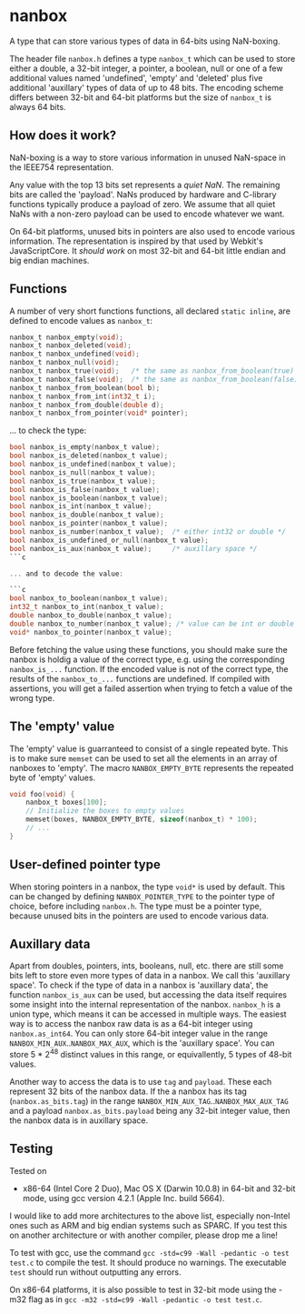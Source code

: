 nanbox
======

A type that can store various types of data in 64-bits using NaN-boxing.

The header file `nanbox.h` defines a type `nanbox_t` which can be used to store either a double, a 32-bit integer, a pointer, a boolean, null or one of a few additional values named 'undefined', 'empty' and 'deleted' plus five additional 'auxillary' types of data of up to 48 bits. The encoding scheme differs between 32-bit and 64-bit platforms but the size of `nanbox_t` is always 64 bits.

How does it work?
-----------------

NaN-boxing is a way to store various information in unused NaN-space in the IEEE754 representation.

Any value with the top 13 bits set represents a *quiet NaN*. The remaining bits are called the 'payload'. NaNs produced by hardware and C-library functions typically produce a payload of zero. We assume that all quiet NaNs with a non-zero payload can be used to encode whatever we want.

On 64-bit platforms, unused bits in pointers are also used to encode various information. The representation is inspired by that used by Webkit's JavaScriptCore. It *should work* on most 32-bit and 64-bit little endian and big endian machines.

Functions
---------

A number of very short functions functions, all declared `static inline`, are defined to encode values as `nanbox_t`:

```c
nanbox_t nanbox_empty(void);
nanbox_t nanbox_deleted(void);
nanbox_t nanbox_undefined(void);
nanbox_t nanbox_null(void);
nanbox_t nanbox_true(void);   /* the same as nanbox_from_boolean(true) */
nanbox_t nanbox_false(void);  /* the same as nanbox_from_boolean(false) */
nanbox_t nanbox_from_boolean(bool b);
nanbox_t nanbox_from_int(int32_t i);
nanbox_t nanbox_from_double(double d);
nanbox_t nanbox_from_pointer(void* pointer);
```

... to check the type:

```c
bool nanbox_is_empty(nanbox_t value);
bool nanbox_is_deleted(nanbox_t value);
bool nanbox_is_undefined(nanbox_t value);
bool nanbox_is_null(nanbox_t value);
bool nanbox_is_true(nanbox_t value);
bool nanbox_is_false(nanbox_t value);
bool nanbox_is_boolean(nanbox_t value);
bool nanbox_is_int(nanbox_t value);
bool nanbox_is_double(nanbox_t value);
bool nanbox_is_pointer(nanbox_t value);
bool nanbox_is_number(nanbox_t value);  /* either int32 or double */
bool nanbox_is_undefined_or_null(nanbox_t value);
bool nanbox_is_aux(nanbox_t value);     /* auxillary space */
```c

... and to decode the value:

```c
bool nanbox_to_boolean(nanbox_t value);
int32_t nanbox_to_int(nanbox_t value);
double nanbox_to_double(nanbox_t value);
double nanbox_to_number(nanbox_t value); /* value can be int or double */
void* nanbox_to_pointer(nanbox_t value);
```

Before fetching the value using these functions, you should make sure the nanbox is holdig a value of the correct type, e.g. using the corresponding `nanbox_is_...` function. If the encoded value is not of the correct type, the results of the `nanbox_to_...` functions are undefined. If compiled with assertions, you will get a failed assertion when trying to fetch a value of the wrong type.

The 'empty' value
-----------------

The 'empty' value is guarranteed to consist of a single repeated byte. This is to make sure `memset` can be used to set all the elements in an array of nanboxes to 'empty'. The macro `NANBOX_EMPTY_BYTE` represents the repeated byte of 'empty' values.

```c
void foo(void) {
	nanbox_t boxes[100];
	// Initialize the boxes to empty values
	memset(boxes, NANBOX_EMPTY_BYTE, sizeof(nanbox_t) * 100);
	// ...
}
```

User-defined pointer type
-------------------------

When storing pointers in a nanbox, the type `void*` is used by default. This can be changed by defining `NANBOX_POINTER_TYPE` to the pointer type of choice, before including `nanbox.h`. The type must be a pointer type, because unused bits in the pointers are used to encode various data.

Auxillary data
--------------

Apart from doubles, pointers, ints, booleans, null, etc. there are still some bits left to store even more types of data in a nanbox. We call this 'auxillary space'. To check if the type of data in a nanbox is 'auxillary data', the function `nanbox_is_aux` can be used, but accessing the data itself requires some insight into the internal representation of the nanbox. `nanbox_h` is a union type, which means it can be accessed in multiple ways. The easiest way is to access the nanbox raw data is as a 64-bit integer using `nanbox.as_int64`. You can only store 64-bit integer value in the range `NANBOX_MIN_AUX`..`NANBOX_MAX_AUX`, which is the 'auxillary space'. You can store 5 * 2<sup>48</sup> distinct values in this range, or equivallently, 5 types of 48-bit values.

Another way to access the data is to use `tag` and `payload`. These each represent 32 bits of the nanbox data. If the a nanbox has its tag (`nanbox.as_bits.tag`) in the range `NANBOX_MIN_AUX_TAG`..`NANBOX_MAX_AUX_TAG` and a payload `nanbox.as_bits.payload` being any 32-bit integer value, then the nanbox data is in auxillary space.

Testing
-------

Tested on
  * x86-64 (Intel Core 2 Duo), Mac OS X (Darwin 10.0.8) in 64-bit and 32-bit mode, using gcc version 4.2.1 (Apple Inc. build 5664).

I would like to add more architectures to the above list, especially non-Intel ones such as ARM and big endian systems such as SPARC. If you test this on another architecture or with another compiler, please drop me a line!

To test with gcc, use the command `gcc -std=c99 -Wall -pedantic -o test test.c` to compile the test. It should produce no warnings. The executable `test` should run without outputting any errors.

On x86-64 platforms, it is also possible to test in 32-bit mode using the -m32 flag as in `gcc -m32 -std=c99 -Wall -pedantic -o test test.c`.
